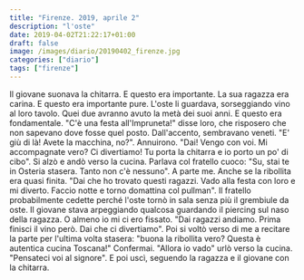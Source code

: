 ```yaml
---
title: "Firenze. 2019, aprile 2"
description: "l'oste"
date: 2019-04-02T21:22:17+01:00
draft: false
image: /images/diario/20190402_firenze.jpg
categories: ["diario"]
tags: ["firenze"]
---
```


Il giovane suonava la chitarra. E questo era importante. La sua ragazza era carina. E questo era importante pure.
L'oste li guardava, sorseggiando vino al loro tavolo. Quei due avranno avuto la metà dei suoi anni. E questo era fondamentale.
"C'è una festa all'Impruneta!" disse loro, che risposero che non sapevano dove fosse quel posto. Dall'accento, sembravano veneti.
"E' giù di là! Avete la macchina, no?". Annuirono.
"Dai! Vengo con voi. Mi accompagnate vero? Ci divertiamo! Tu porta la chitarra e io porto un po' di cibo".
Si alzò e andò verso la cucina.
Parlava col fratello cuoco: "Su, stai te in Osteria stasera. Tanto non c'è nessuno". A parte me. Anche se la ribollita era quasi finita.
"Dai che ho trovato questi ragazzi. Vado alla festa con loro e mi diverto. Faccio notte e torno domattina col pullman".
Il fratello probabilmente cedette perché l'oste tornò in sala senza più il grembiule da oste.
Il giovane stava arpeggiando qualcosa guardando il piercing sul naso della ragazza. O almeno io mi ci ero fissato.
"Dai ragazzi andiamo. Prima finisci il vino però. Dai che ci divertiamo".
Poi si voltò verso di me a recitare la parte per l'ultima volta stasera: "buona la ribollita vero? Questa è autentica cucina Toscana!"
Confermai.
"Allora io vado" urlò verso la cucina. "Pensateci voi al signore".
E poi uscì, seguendo la ragazza e il giovane con la chitarra.
